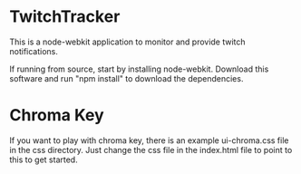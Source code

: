 TwitchTracker
=============

This is a node-webkit application to monitor and provide twitch notifications.

If running from source, start by installing node-webkit. Download this software and run "npm install" to download the dependencies.

Chroma Key
==========

If you want to play with chroma key, there is an example ui-chroma.css file in the css directory. Just change the css file in the index.html file to point to this to get started.
